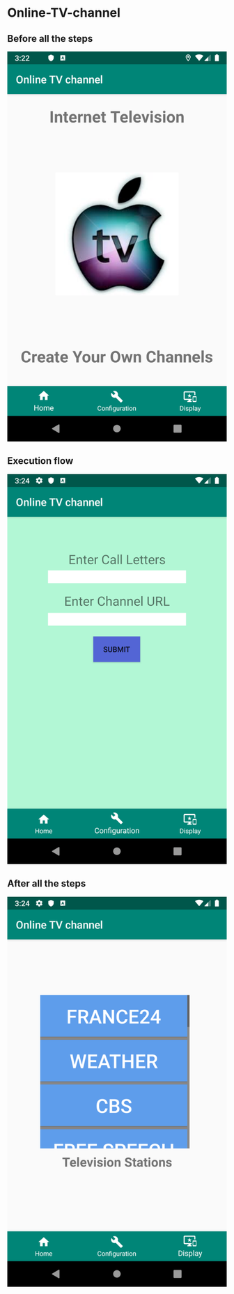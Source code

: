 # Online-TV-channel

## Before all the steps
![first-page](images/bottom_main.PNG)

## Execution flow
![second-page](images/bottom_second.PNG)

## After all the steps
![third-page](images/bottom_third.PNG)
